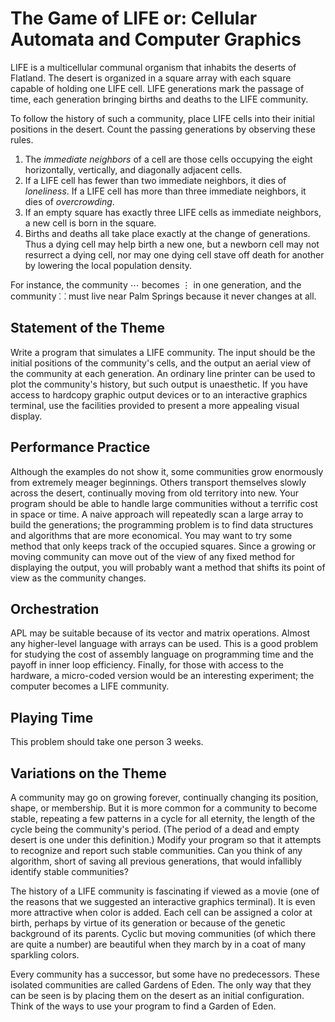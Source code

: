 The Game of LIFE or: Cellular Automata and Computer Graphics
============================================================

LIFE is a multicellular communal organism that inhabits the deserts of
Flatland. The desert is organized in a square array with each square
capable of holding one LIFE cell. LIFE generations mark the passage of
time, each generation bringing births and deaths to the LIFE community.

To follow the history of such a community, place LIFE cells into their
initial positions in the desert. Count the passing generations by
observing these rules.

1.  The *immediate neighbors* of a cell are those cells occupying the
    eight horizontally, vertically, and diagonally adjacent cells.
2.  If a LIFE cell has fewer than two immediate neighbors, it dies of
    *loneliness*. If a LIFE cell has more than three immediate
    neighbors, it dies of *overcrowding*.
3.  If an empty square has exactly three LIFE cells as immediate
    neighbors, a new cell is born in the square.
4.  Births and deaths all take place exactly at the change of
    generations. Thus a dying cell may help birth a new one, but a
    newborn cell may not resurrect a dying cell, nor may one dying cell
    stave off death for another by lowering the local population
    density.

For instance, the community ⋯ becomes ⋮ in one generation, and the
community ⸬ must live near Palm Springs because it never changes at all.

Statement of the Theme
----------------------

Write a program that simulates a LIFE community. The input should be the
initial positions of the community's cells, and the output an aerial
view of the community at each generation. An ordinary line printer can
be used to plot the community's history, but such output is unaesthetic.
If you have access to hardcopy graphic output devices or to an
interactive graphics terminal, use the facilities provided to present a
more appealing visual display.

Performance Practice
--------------------

Although the examples do not show it, some communities grow enormously
from extremely meager beginnings. Others transport themselves slowly
across the desert, continually moving from old territory into new. Your
program should be able to handle large communities without a terrific
cost in space or time. A naive approach will repeatedly scan a large
array to build the generations; the programming problem is to find data
structures and algorithms that are more economical. You may want to try
some method that only keeps track of the occupied squares. Since a
growing or moving community can move out of the view of any fixed method
for displaying the output, you will probably want a method that shifts
its point of view as the community changes.

Orchestration
-------------

APL may be suitable because of its vector and matrix operations. Almost
any higher-level language with arrays can be used. This is a good
problem for studying the cost of assembly language on programming time
and the payoff in inner loop efficiency. Finally, for those with access
to the hardware, a micro-coded version would be an interesting
experiment; the computer becomes a LIFE community.

Playing Time
------------

This problem should take one person 3 weeks.

Variations on the Theme
-----------------------

A community may go on growing forever, continually changing its
position, shape, or membership. But it is more common for a community to
become stable, repeating a few patterns in a cycle for all eternity, the
length of the cycle being the community's period. (The period of a dead
and empty desert is one under this definition.) Modify your program so
that it attempts to recognize and report such stable communities. Can
you think of any algorithm, short of saving all previous generations,
that would infallibly identify stable communities?

The history of a LIFE community is fascinating if viewed as a movie (one
of the reasons that we suggested an interactive graphics terminal). It
is even more attractive when color is added. Each cell can be assigned a
color at birth, perhaps by virtue of its generation or because of the
genetic background of its parents. Cyclic but moving communities (of
which there are quite a number) are beautiful when they march by in a
coat of many sparkling colors.

Every community has a successor, but some have no predecessors. These
isolated communities are called Gardens of Eden. The only way that they
can be seen is by placing them on the desert as an initial
configuration. Think of the ways to use your program to find a Garden of
Eden.
